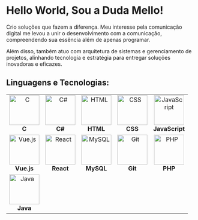 # Hello World, Sou a Duda Mello! 

Crio soluções que fazem a diferença. Meu interesse pela comunicação digital me levou a unir o desenvolvimento com a comunicação, compreendendo sua essência além de apenas programar.

Além disso, também atuo com arquitetura de sistemas e gerenciamento de projetos, alinhando tecnologia e estratégia para entregar soluções inovadoras e eficazes.

## Linguagens e Tecnologias:

<table>
  <tr>
    <td align="center">
      <img src="https://www.vectorlogo.zone/logos/cprogramming/cprogramming-icon.svg" alt="C" width="80">
      <br><strong>C</strong>
    </td>
    <td align="center">
      <img src="https://www.vectorlogo.zone/logos/dotnet/dotnet-icon.svg" alt="C#" width="80">
      <br><strong>C#</strong>
    </td>
    <td align="center">
      <img src="https://www.vectorlogo.zone/logos/w3_html5/w3_html5-icon.svg" alt="HTML" width="80">
      <br><strong>HTML</strong>
    </td>
    <td align="center">
      <img src="https://www.vectorlogo.zone/logos/w3_css/w3_css-icon.svg" alt="CSS" width="80">
      <br><strong>CSS</strong>
    </td>
    <td align="center">
      <img src="https://www.vectorlogo.zone/logos/javascript/javascript-icon.svg" alt="JavaScript" width="80">
      <br><strong>JavaScript</strong>
    </td>
  </tr>
  <tr>
    <td align="center">
      <img src="https://www.vectorlogo.zone/logos/vuejs/vuejs-icon.svg" alt="Vue.js" width="80">
      <br><strong>Vue.js</strong>
    </td>
    <td align="center">
      <img src="https://www.vectorlogo.zone/logos/reactjs/reactjs-icon.svg" alt="React" width="80">
      <br><strong>React</strong>
    </td>
    <td align="center">
      <img src="https://www.vectorlogo.zone/logos/mysql/mysql-icon.svg" alt="MySQL" width="80">
      <br><strong>MySQL</strong>
    </td>
    <td align="center">
      <img src="https://www.vectorlogo.zone/logos/git-scm/git-scm-icon.svg" alt="Git" width="80">
      <br><strong>Git</strong>
    </td>
    <td align="center">
      <img src="https://www.vectorlogo.zone/logos/php/php-icon.svg" alt="PHP" width="80">
      <br><strong>PHP</strong>
    </td>
  </tr>
  <tr>
    <td align="center">
      <img src="https://www.vectorlogo.zone/logos/java/java-icon.svg" alt="Java" width="80">
      <br><strong>Java</strong>
    </td>
  </tr>
</table>
